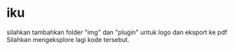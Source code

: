 # iku
silahkan tambahkan folder "img" dan "plugin" untuk logo dan eksport ke pdf
Silahkan mengeksplore lagi kode tersebut.
